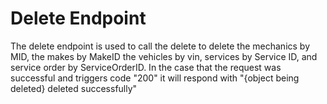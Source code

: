 # Delete Endpoint

The delete endpoint is used to call the delete to delete the mechanics by MID, the makes by MakeID the vehicles by vin, services by Service ID, and service order by ServiceOrderID. In the case that the request was successful and triggers code "200" it will respond with "{object being deleted} deleted successfully"